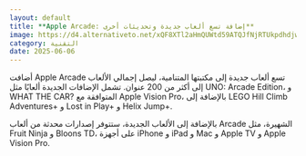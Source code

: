 ```yaml
---
layout: default
title: **Apple Arcade: إضافة تسع ألعاب جديدة وتحديثات أخرى**
image: https://d4.alternativeto.net/xQF8XTl2aHmQUWtd59ATQJfNjRTUkpdhdjwHh866Db4/rs:fill:1520:760:0/g:ce:0:0/YWJzOi8vZGlzdC9jb250ZW50LzE3NDkxNDAzNDAzMDcucG5n.png
category: التقنية
date: 2025-06-06
---
```


أضافت Apple Arcade تسع ألعاب جديدة إلى مكتبتها المتنامية، ليصل إجمالي الألعاب إلى أكثر من 200 عنوان. تشمل الإضافات الجديدة ألعابًا مثل UNO: Arcade Edition، و WHAT THE CAR? المتوافقة مع Apple Vision Pro، بالإضافة إلى LEGO Hill Climb Adventures+ و Lost in Play+ و Helix Jump+.

بالإضافة إلى الألعاب الجديدة، ستتوفر إصدارات محدثة من ألعاب Arcade الشهيرة، مثل Fruit Ninja و Bloons TD، على أجهزة iPhone و iPad و Mac و Apple TV و Apple Vision Pro.
